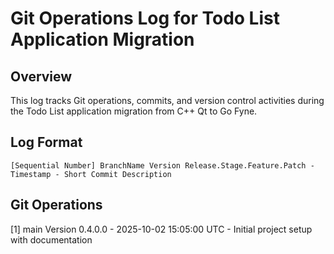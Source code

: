 # Git Operations Log for Todo List Application Migration

## Overview
This log tracks Git operations, commits, and version control activities during the Todo List application migration from C++ Qt to Go Fyne.

## Log Format
```
[Sequential Number] BranchName Version Release.Stage.Feature.Patch - Timestamp - Short Commit Description
```

## Git Operations

[1] main Version 0.4.0.0 - 2025-10-02 15:05:00 UTC - Initial project setup with documentation
